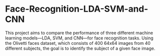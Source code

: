# Face-Recognition-LDA-SVM-and-CNN
This project aims to compare the performance of three different machine learning models—LDA, SVM, and CNN—for face recognition tasks. Using the Olivetti faces dataset, which consists of 400 64x64 images from 40 different subjects, the goal is to identify the subject of a given face image.
